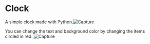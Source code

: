 # Clock
A simple clock made with Python.![Capture](https://user-images.githubusercontent.com/87789953/226056493-c4ebd3f9-0c43-415a-92ed-2fc93b31c05e.PNG)


You can change the text and background color by changing the items circled in red.
![Capture](https://user-images.githubusercontent.com/87789953/224556007-07dc7891-48ce-4e16-9670-afcbecc083ad.PNG)


